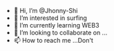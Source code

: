 - 👋 Hi, I’m @Jhonny-Shi
- 👀 I’m interested in surfing
- 🌱 I’m currently learning WEB3
- 💞️ I’m looking to collaborate on ...
- 📫 How to reach me ...Don't

<!---
Jhonny-Shi/Jhonny-Shi is a ✨ special ✨ repository because its `README.md` (this file) appears on your GitHub profile.
You can click the Preview link to take a look at your changes.
--->
